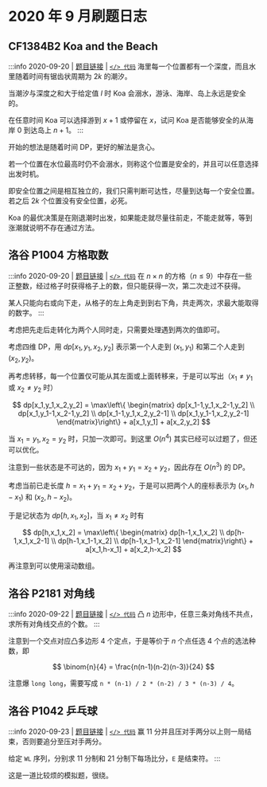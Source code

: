 # 2020 年 9 月刷题日志

## CF1384B2 Koa and the Beach

:::info 2020-09-20 | [题目链接](https://codeforces.com/problemset/problem/1384/B2) | [`</> 代码`](https://github.com/rogeryoungh/code-of-acm/blob/main/src/Codeforces/Other/1384B2.cpp)
海里每一个位置都有一个深度，而且水里随着时间有锯齿状周期为 $2k$ 的潮汐。

当潮汐与深度之和大于给定值 $l$ 时 Koa 会溺水，游泳、海岸、岛上永远是安全的。

在任意时间 Koa 可以选择游到 $x+1$ 或停留在 $x$，试问 Koa 是否能够安全的从海岸 $0$ 到达岛上 $n+1$。
:::

开始的想法是随着时间 DP，更好的解法是贪心。

若一个位置在水位最高时仍不会溺水，则称这个位置是安全的，并且可以任意选择出发时机。

即安全位置之间是相互独立的，我们只需判断可达性，尽量到达每一个安全位置。若之后 $2k$ 个位置没有安全位置，必死。

Koa 的最优决策是在刚退潮时出发，如果能走就尽量往前走，不能走就等，等到涨潮就说明不存在通过方法。

## 洛谷 P1004 方格取数

:::info 2020-09-20 | [题目链接](https://www.luogu.com.cn/problem/P1004) | [`</> 代码`](https://github.com/rogeryoungh/code-of-acm/blob/main/src/Luogu/1x/P1004.cpp)
在 $n \times n$ 的方格（$n \leqslant 9$）中存在一些正整数，经过格子时获得格子上的数，但只能获得一次，第二次走过不获得。

某人只能向右或向下走，从格子的左上角走到到右下角，共走两次，求最大能取得的数字。
:::

考虑把先走后走转化为两个人同时走，只需要处理遇到两次的值即可。

考虑四维 DP，用 $dp[x_1,y_1,x_2,y_2]$ 表示第一个人走到 $(x_1,y_1)$ 和第二个人走到 $(x_2,y_2)$。

再考虑转移，每一个位置仅可能从其左面或上面转移来，于是可以写出（$x_1 \ne y_1$ 或 $x_2 \ne y_2$ 时）

$$
dp[x_1,y_1,x_2,y_2] = \max\left\{ \begin{matrix}
dp[x_1-1,y_1,x_2-1,y_2] \\
dp[x_1,y_1-1,x_2-1,y_2] \\
dp[x_1-1,y_1,x_2,y_2-1] \\
dp[x_1,y_1-1,x_2,y_2-1]
\end{matrix}\right\}  + a[x_1,y_1] + a[x_2,y_2]
$$

当 $x_1=y_1,x_2=y_2$ 时，只加一次即可。到这里 $O(n^4)$ 其实已经可以过题了，但还可以优化。

注意到一些状态是不可达的，因为 $x_1+y_1 = x_2+y_2$，因此存在 $O(n^3)$ 的 DP。

考虑当前已走长度 $h=x_1+y_1=x_2+y_2$，于是可以把两个人的座标表示为 $(x_1,h-x_1)$ 和 $(x_2,h-x_2)$。

于是记状态为 $dp[h,x_1,x_2]$，当 $x_1 \ne x_2$ 时有

$$
dp[h,x_1,x_2] = \max\left\{ \begin{matrix}
dp[h-1,x_1,x_2] \\
dp[h-1,x_1,x_2-1] \\
dp[h-1,x_1-1,x_2] \\
dp[h-1,x_1-1,x_2-1]
\end{matrix}\right\}  + a[x_1,h-x_1] + a[x_2,h-x_2]
$$

再注意到可以使用滚动数组。

## 洛谷 P2181 对角线

:::info 2020-09-22 | [题目链接](https://www.luogu.com.cn/problem/P2181) | [`</> 代码`](https://github.com/rogeryoungh/code-of-acm/blob/main/src/Luogu/2x/P2181.cpp)
凸 $n$ 边形中，任意三条对角线不共点，求所有对角线交点的个数。
:::

注意到一个交点对应凸多边形 $4$ 个定点，于是等价于 $n$ 个点任选 $4$ 个点的选法种数，即

$$
\binom{n}{4} = \frac{n(n-1)(n-2)(n-3)}{24}
$$

注意爆 `long long`，需要写成 `n * (n-1) / 2 * (n-2) / 3 * (n-3) / 4`。

## 洛谷 P1042 乒乓球

:::info 2020-09-23 | [题目链接](https://www.luogu.com.cn/problem/P1042) | [`</> 代码`](https://github.com/rogeryoungh/code-of-acm/blob/main/src/Luogu/1x/P1042.cpp)
赢 11 分并且压对手两分以上则一局结束，否则要追分至压对手两分。

给定 $\texttt{WL}$ 序列，分别求 11 分制和 21 分制下每场比分，$\texttt{E}$ 是结束符。
:::

这是一道比较烦的模拟题，很绕。
